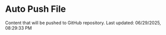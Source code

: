 # Auto Push File

Content that will be pushed to GitHub repository.
Last updated: 06/29/2025, 08:29:33 PM